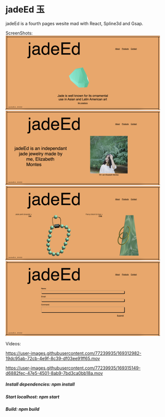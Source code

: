 # jadeEd ⽟

jadeEd is a fourth pages wesite mad with React, Spline3d and Gsap.

ScreenShots:
![HomePage photo](https://github.com/Mathias-Roux/jadeEd--react/blob/master/screenshots/jadeEd--Home.png?raw=true)
![AboutPage photo](https://github.com/Mathias-Roux/jadeEd--react/blob/master/screenshots/jadeEd--About.png?raw=true)
![ProductsPage photo](https://github.com/Mathias-Roux/jadeEd--react/blob/master/screenshots/jadeEd--Products.png?raw=true)
![ContactPage photo](https://github.com/Mathias-Roux/jadeEd--react/blob/master/screenshots/jadeEd--Contact.png?raw=true)

Videos:

https://user-images.githubusercontent.com/77239935/169312982-19dc95ab-72cb-4e9f-8c39-df03ee91ff65.mov



https://user-images.githubusercontent.com/77239935/169315149-d6882fec-47e5-4501-8ab9-7bd3ca0bb18a.mov


##### Install dependencies: npm install
##### Start localhost: npm start
##### Build: npm build





